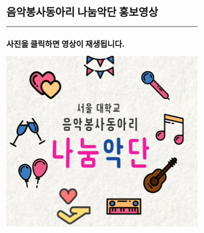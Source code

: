 음악봉사동아리 나눔악단 홍보영상
===
---
사진을 클릭하면 영상이 재생됩니다.
---
[<img width="600" src="Title.png">](https://www.youtube.com/watch?v=Mkqg6fbtKS8&t=3s)
 
